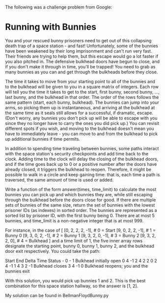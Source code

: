   The following was a challenge problem from Google:

  Running with Bunnies
  ====================

  You and your rescued bunny prisoners need to get out of this collapsing
  death trap of a space station - and fast! Unfortunately, some of the
  bunnies have been weakened by their long imprisonment and can't run
  very fast. Their friends are trying to help them, but this escape
  would go a lot faster if you also pitched in. The defensive bulkhead
  doors have begun to close, and if you don't make it through in time,
  you'll be trapped! You need to grab as many bunnies as you can and
  get through the bulkheads before they close. 

  The time it takes to move from your starting point to all of the
  bunnies and to the bulkhead will be given to you in a square
  matrix of integers. Each row will tell you the time it takes to
  get to the start, first bunny, second bunny, ..., last bunny, and
  the bulkhead in that order. The order of the rows follows the same
  pattern (start, each bunny, bulkhead). The bunnies can jump into
  your arms, so picking them up is instantaneous, and arriving at
  the bulkhead at the same time as it seals still allows for a
  successful, if dramatic, escape. (Don't worry, any bunnies you
  don't pick up will be able to escape with you since they no longer
  have to carry the ones you did pick up.) You can revisit different
  spots if you wish, and moving to the bulkhead doesn't mean you have
  to immediately leave - you can move to and from the bulkhead to pick
  up additional bunnies if time permits.

  In addition to spending time traveling between bunnies, some paths
  interact with the space station's security checkpoints and add time
  back to the clock. Adding time to the clock will delay the closing
  of the bulkhead doors, and if the time goes back up to 0 or a positive
  number after the doors have already closed, it triggers the bulkhead
  to reopen. Therefore, it might be possible to walk in a circle and
  keep gaining time: that is, each time a path is traversed, the same
  amount of time is used or added.

  Write a function of the form answer(times, time_limit) to calculate
  the most bunnies you can pick up and which bunnies they are, while
  still escaping through the bulkhead before the doors close for good.
  If there are multiple sets of bunnies of the same size, return the
  set of bunnies with the lowest prisoner IDs (as indexes) in sorted
  order. The bunnies are represented as a sorted list by prisoner ID,
  with the first bunny being 0. There are at most 5 bunnies, and
  time_limit is a non-negative integer that is at most 999.

  For instance, in the case of
  [
    [0, 2, 2, 2, -1],  # 0 = Start
    [9, 0, 2, 2, -1],  # 1 = Bunny 0
    [9, 3, 0, 2, -1],  # 2 = Bunny 1
    [9, 3, 2, 0, -1],  # 3 = Bunny 2
    [9, 3, 2, 2,  0],  # 4 = Bulkhead
  ]
  and a time limit of 1, the five inner array rows designate the
  starting point, bunny 0, bunny 1, bunny 2, and the bulkhead door
  exit respectively. You could take the path:

  Start End Delta Time Status
      -   0     -    1 Bulkhead initially open
      0   4    -1    2
      4   2     2    0
      2   4    -1    1
      4   3     2   -1 Bulkhead closes
      3   4    -1    0 Bulkhead reopens; you and the bunnies exit

  With this solution, you would pick up bunnies 1 and 2. This is the best
  combination for this space station hallway, so the answer is [1, 2].


  My solution can be found in BellmanFloydBunny.py